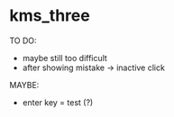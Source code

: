 # kms_three

TO DO:
- maybe still too difficult
- after showing mistake -> inactive click

MAYBE:
- enter key = test (?)